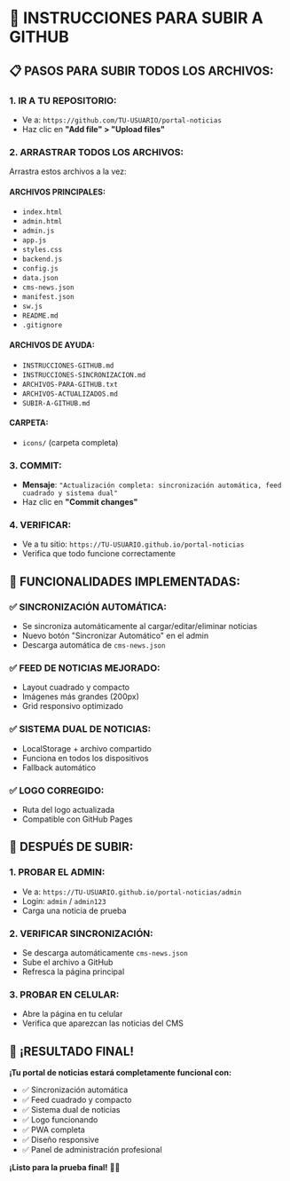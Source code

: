 # 🚀 INSTRUCCIONES PARA SUBIR A GITHUB

## 📋 PASOS PARA SUBIR TODOS LOS ARCHIVOS:

### **1. IR A TU REPOSITORIO:**
- Ve a: `https://github.com/TU-USUARIO/portal-noticias`
- Haz clic en **"Add file" > "Upload files"**

### **2. ARRASTRAR TODOS LOS ARCHIVOS:**
Arrastra estos archivos a la vez:

#### **ARCHIVOS PRINCIPALES:**
- `index.html`
- `admin.html`
- `admin.js`
- `app.js`
- `styles.css`
- `backend.js`
- `config.js`
- `data.json`
- `cms-news.json`
- `manifest.json`
- `sw.js`
- `README.md`
- `.gitignore`

#### **ARCHIVOS DE AYUDA:**
- `INSTRUCCIONES-GITHUB.md`
- `INSTRUCCIONES-SINCRONIZACION.md`
- `ARCHIVOS-PARA-GITHUB.txt`
- `ARCHIVOS-ACTUALIZADOS.md`
- `SUBIR-A-GITHUB.md`

#### **CARPETA:**
- `icons/` (carpeta completa)

### **3. COMMIT:**
- **Mensaje**: `"Actualización completa: sincronización automática, feed cuadrado y sistema dual"`
- Haz clic en **"Commit changes"**

### **4. VERIFICAR:**
- Ve a tu sitio: `https://TU-USUARIO.github.io/portal-noticias`
- Verifica que todo funcione correctamente

## 🎯 FUNCIONALIDADES IMPLEMENTADAS:

### **✅ SINCRONIZACIÓN AUTOMÁTICA:**
- Se sincroniza automáticamente al cargar/editar/eliminar noticias
- Nuevo botón "Sincronizar Automático" en el admin
- Descarga automática de `cms-news.json`

### **✅ FEED DE NOTICIAS MEJORADO:**
- Layout cuadrado y compacto
- Imágenes más grandes (200px)
- Grid responsivo optimizado

### **✅ SISTEMA DUAL DE NOTICIAS:**
- LocalStorage + archivo compartido
- Funciona en todos los dispositivos
- Fallback automático

### **✅ LOGO CORREGIDO:**
- Ruta del logo actualizada
- Compatible con GitHub Pages

## 🔧 DESPUÉS DE SUBIR:

### **1. PROBAR EL ADMIN:**
- Ve a: `https://TU-USUARIO.github.io/portal-noticias/admin`
- Login: `admin` / `admin123`
- Carga una noticia de prueba

### **2. VERIFICAR SINCRONIZACIÓN:**
- Se descarga automáticamente `cms-news.json`
- Sube el archivo a GitHub
- Refresca la página principal

### **3. PROBAR EN CELULAR:**
- Abre la página en tu celular
- Verifica que aparezcan las noticias del CMS

## 🎉 ¡RESULTADO FINAL!

**¡Tu portal de noticias estará completamente funcional con:**
- ✅ Sincronización automática
- ✅ Feed cuadrado y compacto
- ✅ Sistema dual de noticias
- ✅ Logo funcionando
- ✅ PWA completa
- ✅ Diseño responsive
- ✅ Panel de administración profesional

**¡Listo para la prueba final!** 🚀✨
